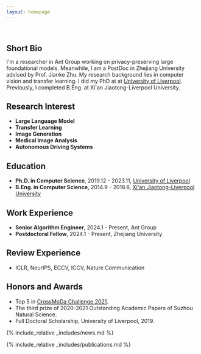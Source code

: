 ```yaml
---
layout: homepage
---
```


<h1 id="about-me"></h1>

<h2 style="margin: 60px 0px 10px;">Short Bio</h2>

I'm a researcher in Ant Group working on privacy-preserving large foundational models. Meanwhile, I am a PostDoc in Zhejiang University advised by Prof. Jianke Zhu. My research background lies in computer vision and transfer learning. I did my PhD at at [University of Liverpool](https://www.liverpool.ac.uk). Previously, I completed B.Eng. at Xi'an Jiaotong-Liverpool University.

## Research Interest
- **Large Language Model** 
- **Transfer Learning**
- **Image Generation**
- **Medical Image Analysis**
- **Autonomous Driving Systems**


## Education
- **Ph.D. in Computer Science**, 2019.12 - 2023.11, [University of Liverpool](https://www.liverpool.ac.uk/)
- **B.Eng. in Computer Science**, 2014.9 - 2018.6, [Xi'an Jiaotong-Liverpool University](https://www.xjtlu.edu.cn/en)

## Work Experience
- **Senior Algorithm Engineer**, 2024.1 - Present, Ant Group
- **Postdoctoral Fellow**, 2024.1 - Present, Zhejiang University

## Review Experience
- ICLR, NeurIPS, ECCV, ICCV, Nature Communication 


## Honors and Awards
- Top 5 in [CrossMoDa Challenge 2021](https://crossmoda-challenge.ml/).
- The third prize of 2020-2021 Outstanding Academic Papers of Suzhou Natural Science. 
- Full Doctoral Scholarship, University of Liverpool, 2019.

{% include_relative _includes/news.md %}

{% include_relative _includes/publications.md %}



